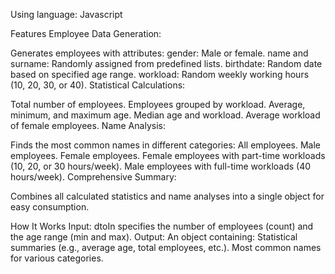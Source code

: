 Using language: Javascript

Features
Employee Data Generation:

Generates employees with attributes:
gender: Male or female.
name and surname: Randomly assigned from predefined lists.
birthdate: Random date based on specified age range.
workload: Random weekly working hours (10, 20, 30, or 40).
Statistical Calculations:

Total number of employees.
Employees grouped by workload.
Average, minimum, and maximum age.
Median age and workload.
Average workload of female employees.
Name Analysis:

Finds the most common names in different categories:
All employees.
Male employees.
Female employees.
Female employees with part-time workloads (10, 20, or 30 hours/week).
Male employees with full-time workloads (40 hours/week).
Comprehensive Summary:

Combines all calculated statistics and name analyses into a single object for easy consumption.


How It Works
Input:
dtoIn specifies the number of employees (count) and the age range (min and max).
Output:
An object containing:
Statistical summaries (e.g., average age, total employees, etc.).
Most common names for various categories.
